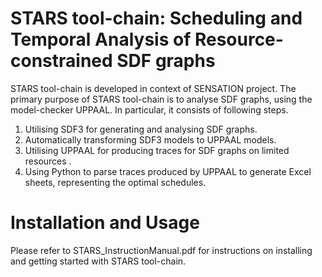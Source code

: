 # STARS tool-chain: Scheduling and Temporal Analysis of Resource-constrained SDF graphs

STARS tool-chain is developed in context of SENSATION project. The primary purpose of STARS tool-chain is to analyse SDF graphs, using the model-checker UPPAAL. In particular, it consists of following steps.

1.	Utilising SDF3 for generating and analysing SDF graphs.
2.	Automatically transforming  SDF3 models to UPPAAL models. 
3.	Utilising UPPAAL for producing traces for SDF graphs on limited resources .
4.	Using Python to parse traces produced by UPPAAL to generate Excel sheets, representing the optimal schedules.

# Installation and Usage

Please refer to STARS_InstructionManual.pdf for instructions on installing and getting started with STARS tool-chain.

